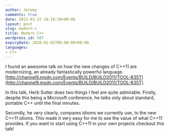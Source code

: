 ```yaml
---
author: Jeremy
comments: true
date: 2012-01-22 18:10:30+00:00
layout: post
slug: modern-c
title: Modern C++
wordpress_id: 507
expiryDate: 2020-01-01T00:00:00+00:00
languages:
- C++
---
```


I found an awesome talk on how the new changes of C++11 are modernizing, an already fantastically powerful language. [http://channel9.msdn.com/Events/BUILD/BUILD2011/TOOL-835T](http://channel9.msdn.com/Events/BUILD/BUILD2011/TOOL-835T).

In this talk, Herb Sutter does two things I feel are quite admirable. Firstly, despite this being a Microsoft conference, he talks only about standard, portable C++ until the final minutes.

Secondly, he very clearly, compares idioms we currently use, to the new C++11 idioms. This made it very easy for me to see the value of what C++11 provides. If you want to start using C++11 in your own projects checkout this talk!
